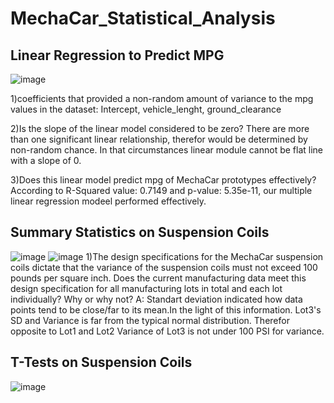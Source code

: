 # MechaCar_Statistical_Analysis
## Linear Regression to Predict MPG
![image](https://user-images.githubusercontent.com/98247252/174218289-8eaafffd-8990-4211-9d4f-7dbbb87516cb.png)

1)coefficients that provided a non-random amount of variance to the mpg values in the dataset:
Intercept, vehicle_lenght, ground_clearance

2)Is the slope of the linear model considered to be zero? 
There are more than one significant linear relationship, therefor would be determined by non-random chance. In that circumstances linear module cannot be flat line with a slope of 0.

3)Does this linear model predict mpg of MechaCar prototypes effectively?
According to R-Squared value: 0.7149 and p-value: 5.35e-11,  our multiple linear regression modeel performed effectively.

## Summary Statistics on Suspension Coils
![image](https://user-images.githubusercontent.com/98247252/174217826-e00d04f6-cc2b-4f4f-b723-15d4949b15a1.png)
![image](https://user-images.githubusercontent.com/98247252/174217892-38fdcd53-5b94-402b-aff1-6127b207cad3.png)
1)The design specifications for the MechaCar suspension coils dictate that the variance of the suspension coils must not exceed 100 pounds per square inch. Does the current manufacturing data meet this design specification for all manufacturing lots in total and each lot individually? Why or why not?
A: Standart deviation indicated how data points tend to be close/far to its mean.In the light of this information. Lot3's SD and Variance is far from the typical normal distribution. Therefor opposite to Lot1 and Lot2 Variance of Lot3 is not under 100 PSI for variance.

## T-Tests on Suspension Coils
![image](https://user-images.githubusercontent.com/98247252/174222274-e53130ba-98a7-46ff-965a-e7d3054d0fcd.png)

   




